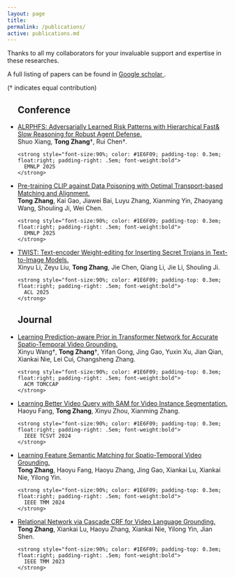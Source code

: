 ```yaml
---
layout: page
title: 
permalink: /publications/
active: publications.md
---
```


Thanks to all my collaborators for your invaluable support and expertise in these researches.

A full listing of papers can be found in <a href="https://scholar.google.com.sg/citations?hl=zh-CN&user=zThJoqgAAAAJ"> Google scholar </a>.

(&dagger; indicates equal contribution)


<ul id="archive">
<h2 class="blogyear">Conference</h2>

<li class="archiveposturl">
  <span><a href="https://scholar.google.com/citations?view_op=view_citation&hl=zh-CN&user=zThJoqgAAAAJ&citation_for_view=zThJoqgAAAAJ:IjCSPb-OGe4C">
    ALRPHFS: Adversarially Learned Risk Patterns with Hierarchical Fast& Slow Reasoning for Robust Agent Defense.</a>
    </span><br/>

  <span class = "postlower">
    Shuo Xiang, <strong style="font-weight:bold">Tong Zhang</strong>&dagger;, Rui Chen&dagger;.

    <strong style="font-size:90%; color: #1E6F09; padding-top: 0.3em; float:right; padding-right: .5em; font-weight:bold">
      EMNLP 2025
    </strong>
  </span>
</li>

<li class="archiveposturl">
  <span><a href="https://scholar.google.com/citations?view_op=view_citation&hl=zh-CN&user=zThJoqgAAAAJ&citation_for_view=zThJoqgAAAAJ:Tyk-4Ss8FVUC">
    Pre-training CLIP against Data Poisoning with Optimal Transport-based Matching and Alignment.</a>
    </span><br/>

  <span class = "postlower">
    <strong style="font-weight:bold">Tong Zhang</strong>, Kai Gao, Jiawei Bai, Luyu Zhang, Xianming Yin, Zhaoyang Wang, Shouling Ji, Wei Chen.

    <strong style="font-size:90%; color: #1E6F09; padding-top: 0.3em; float:right; padding-right: .5em; font-weight:bold">
      EMNLP 2025
    </strong>
  </span>
</li>

<li class="archiveposturl">
  <span><a href="https://scholar.google.com/citations?view_op=view_citation&hl=zh-CN&user=zThJoqgAAAAJ&citation_for_view=zThJoqgAAAAJ:UeHWp8X0CEIC">
    TWIST: Text-encoder Weight-editing for Inserting Secret Trojans in Text-to-Image Models.</a>
    </span><br/>

  <span class = "postlower">
    Xinyu Li, Zeyu Liu, <strong style="font-weight:bold">Tong Zhang</strong>, Jie Chen, Qiang Li, Jie Li, Shouling Ji.

    <strong style="font-size:90%; color: #1E6F09; padding-top: 0.3em; float:right; padding-right: .5em; font-weight:bold">
      ACL 2025
    </strong>
  </span>
</li>
</ul>

<ul id="archive">
<h2 class="blogyear">Journal</h2>

<li class="archiveposturl">
  <span><a href="https://scholar.google.com/citations?view_op=view_citation&hl=zh-CN&user=zThJoqgAAAAJ&citation_for_view=zThJoqgAAAAJ:Y0pCki6q_DkC">
    Learning Prediction-aware Prior in Transformer Network for Accurate Spatio-Temporal Video Grounding.</a></span><br/>

  <span class = "postlower">
    Xinyu Wang&dagger;, <strong style="font-weight:bold">Tong Zhang</strong>&dagger;, Yifan Gong, Jing Gao, Yuxin Xu, Jian Qian, Xiankai Nie, Lei Cui, Changsheng Zhang.

    <strong style="font-size:90%; color: #1E6F09; padding-top: 0.3em; float:right; padding-right: .5em; font-weight:bold">
      ACM TOMCCAP
    </strong>
  </span>
</li>

<li class="archiveposturl">
  <span><a href="https://scholar.google.com/citations?view_op=view_citation&hl=zh-CN&user=zThJoqgAAAAJ&citation_for_view=zThJoqgAAAAJ:2osOgNQ5qMEC">
    Learning Better Video Query with SAM for Video Instance Segmentation.</a></span><br/>

  <span class = "postlower">
    Haoyu Fang, <strong style="font-weight:bold">Tong Zhang</strong>, Xinyu Zhou, Xianming Zhang.

    <strong style="font-size:90%; color: #1E6F09; padding-top: 0.3em; float:right; padding-right: .5em; font-weight:bold">
      IEEE TCSVT 2024
    </strong>
  </span>
</li>

<li class="archiveposturl">
  <span><a href="https://scholar.google.com/citations?view_op=view_citation&hl=zh-CN&user=zThJoqgAAAAJ&citation_for_view=zThJoqgAAAAJ:d1gkVwhDpl0C">
    Learning Feature Semantic Matching for Spatio-Temporal Video Grounding.</a></span><br/>

  <span class = "postlower">
    <strong style="font-weight:bold">Tong Zhang</strong>, Haoyu Fang, Haoyu Zhang, Jing Gao, Xiankai Lu, Xiankai Nie, Yilong Yin.

    <strong style="font-size:90%; color: #1E6F09; padding-top: 0.3em; float:right; padding-right: .5em; font-weight:bold">
      IEEE TMM 2024
    </strong>
  </span>
</li>

<li class="archiveposturl">
  <span><a href="https://scholar.google.com/citations?view_op=view_citation&hl=zh-CN&user=zThJoqgAAAAJ&citation_for_view=zThJoqgAAAAJ:u-x6o8ySG0sC">
    Relational Network via Cascade CRF for Video Language Grounding.</a></span><br/>

  <span class = "postlower">
    <strong style="font-weight:bold">Tong Zhang</strong>, Xiankai Lu, Haoyu Zhang, Xiankai Nie, Yilong Yin, Jian Shen.

    <strong style="font-size:90%; color: #1E6F09; padding-top: 0.3em; float:right; padding-right: .5em; font-weight:bold">
      IEEE TMM 2023
    </strong>
  </span>
</li>
</ul>
<!-- {{ post.date | date: '%m %d, %Y' }} -->
